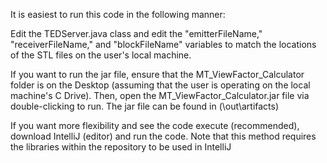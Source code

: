 It is easiest to run this code in the following manner:

Edit the TEDServer.java class and edit the "emitterFileName," "receiverFileName," and "blockFileName" variables to match the locations of the STL files on the user's local machine.

If you want to run the jar file, ensure that the MT_ViewFactor_Calculator folder is on the Desktop (assuming that the user is operating on the local machine's C Drive). Then, open the MT_ViewFactor_Calculator.jar file via double-clicking to run. The jar file can be found in (\out\artifacts)

If you want more flexibility and see the code execute (recommended), download IntelliJ (editor) and run the code. Note that this method requires the libraries within the repository to be used in IntelliJ
